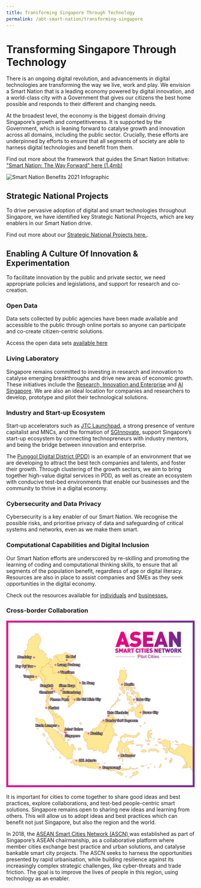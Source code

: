 ```yaml
---
title: Transforming Singapore Through Technology
permalink: /abt-smart-nation/transforming-singapore
---
```

# Transforming Singapore Through Technology

There is an ongoing digital revolution, and advancements in digital technologies are transforming the way we live, work and play. We envision a Smart Nation that is a leading economy powered by digital innovation, and a world-class city with a Government that gives our citizens the best home possible and responds to their different and changing needs.

At the broadest level, the economy is the biggest domain driving Singapore’s growth and competitiveness. It is supported by the Government, which is leaning forward to catalyse growth and innovation across all domains, including the public sector. Crucially, these efforts are underpinned by efforts to ensure that all segments of society are able to harness digital technologies and benefit from them.

Find out more about the framework that guides the Smart Nation Initiative: ["Smart Nation: The Way Forward" here (1.4mb)](/files/publications/smart-nation-strategy-nov2018.pdf)

![Smart Nation Benefits 2021 Infographic](/images/abt-smart-nation/transforming-sg-through-tech-2021.jpeg)

## Strategic National Projects

To drive pervasive adoption of digital and smart technologies throughout Singapore, we have identified key Strategic National Projects, which are key enablers in our Smart Nation drive.

Find out more about our [Strategic National Projects here.](/initiatives/strategic-national-projects).

## Enabling A Culture Of Innovation & Experimentation

To facilitate innovation by the public and private sector, we need appropriate policies and legislations, and support for research and co-creation.

### Open Data
Data sets collected by public agencies have been made available and accessible to the public through online portals so anyone can participate and co-create citizen-centric solutions.

Access the open data sets [available here](/media-hub/open-data-resources/)

### Living Laboratory

Singapore remains committed to investing in research and innovation to catalyse emerging breakthroughs and drive new areas of economic growth. These initiatives include the <a href="https://www.nrf.gov.sg/about-nrf/rie-ecosystem" target="_blank">Research, Innovation and Enterprise</a> and <a href="https://www.aisingapore.org/" target="_blank">AI Singapore</a>. We are also an ideal location for companies and researchers to develop, prototype and pilot their technological solutions.

### Industry and Start-up Ecosystem

Start-up accelerators such as  <a href="https://www.jtc.gov.sg/industrial-land-and-space/Pages/jtc-launchpad.aspx" target="_blank">JTC Launchpad</a>, a strong presence of venture capitalist and MNCs, and the formation of  <a href="https://www.sginnovate.com/" target="_blank">SGInnovate</a>, support Singapore’s start-up ecosystem by connecting technopreneurs with industry mentors, and being the bridge between innovation and enterprise.

The [Punggol Digital District (PDD)](/initiatives/businesses/punggol-digital-district) is an example of an environment that we are developing to attract the best tech companies and talents, and foster their growth. Through clustering of the growth sectors, we aim to bring together high-value digital services in PDD, as well as create an ecosystem with conducive test-bed environments that enable our businesses and the community to thrive in a digital economy.

### Cybersecurity and Data Privacy

Cybersecurity is a key enabler of our Smart Nation. We recognise the possible risks, and prioritise privacy of data and safeguarding of critical systems and networks, even as we make them smart.
 
### Computational Capabilities and Digital Inclusion

Our Smart Nation efforts are underscored by re-skilling and promoting the learning of coding and computational thinking skills, to ensure that all segments of the population benefit, regardless of age or digital literacy. Resources are also in place to assist companies and SMEs as they seek opportunities in the digital economy.

Check out the resources available for [individuals](/community/supporting-the-community) and [businesses.](/about-smart-nation/business-resources) 
  
### Cross-border Collaboration

![ASEAN Smart Cities Network](/images/abt-smart-nation/ASEAN-Smart-Cities-Network.jpg)

It is important for cities to come together to share good ideas and best practices, explore collaborations, and test-bed people-centric smart solutions. Singapore remains open to sharing new ideas and learning from others. This will allow us to adopt ideas and best practices which can benefit not just Singapore, but also the region and the world.

In 2018, the <a href="https://asean.org/asean/asean-smart-cities-network/" target="_blank">ASEAN Smart Cities Network  (ASCN) </a>  was established as part of Singapore’s ASEAN chairmanship, as a collaborative platform where member cities exchange best practice and urban solutions, and catalyse bankable smart city projects. The ASCN seeks to harness the opportunities presented by rapid urbanisation, while building resilience against its increasingly complex strategic challenges, like cyber-threats and trade friction. The goal is to improve the lives of people in this region, using technology as an enabler.
